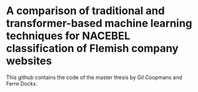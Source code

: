 # A comparison of traditional and transformer-based machine learning techniques for NACEBEL classification of Flemish company websites
This github contains the code of the master thesis by Gil Coopmans and Ferre Dockx.
